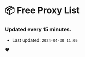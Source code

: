 # :package: Free Proxy List
### Updated every 15 minutes.

- Last updated: `2024-04-30 11:05`

:heart:
